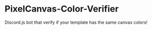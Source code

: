 # PixelCanvas-Color-Verifier
Discord.js bot that verify if your template has the same canvas colors!
